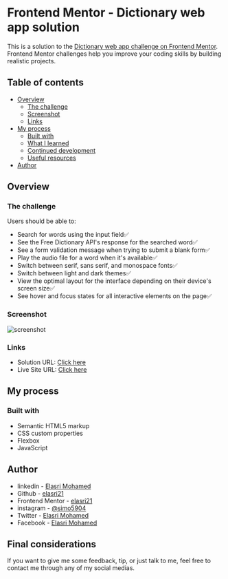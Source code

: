 # Frontend Mentor - Dictionary web app solution

This is a solution to the [Dictionary web app challenge on Frontend Mentor](https://www.frontendmentor.io/challenges/dictionary-web-app-h5wwnyuKFL). Frontend Mentor challenges help you improve your coding skills by building realistic projects.

## Table of contents

- [Overview](#overview)
  - [The challenge](#the-challenge)
  - [Screenshot](#screenshot)
  - [Links](#links)
- [My process](#my-process)
  - [Built with](#built-with)
  - [What I learned](#what-i-learned)
  - [Continued development](#continued-development)
  - [Useful resources](#useful-resources)
- [Author](#author)

## Overview

### The challenge

Users should be able to:

- Search for words using the input field✅
- See the Free Dictionary API's response for the searched word✅
- See a form validation message when trying to submit a blank form✅
- Play the audio file for a word when it's available✅
- Switch between serif, sans serif, and monospace fonts✅
- Switch between light and dark themes✅
- View the optimal layout for the interface depending on their device's screen size✅
- See hover and focus states for all interactive elements on the page✅

### Screenshot

![screenshot](./screenshot.png)

### Links

- Solution URL: [Click here](https://github.com/elasri21/dictionary_app)
- Live Site URL: [Click here](https://elasri21.github.io/dictionary_app/)

## My process

### Built with

- Semantic HTML5 markup
- CSS custom properties
- Flexbox
- JavaScript

## Author

- linkedin - [Elasri Mohamed](https://www.linkedin.com/in/mohamed-elasri-a4ab8815a/)
  <br>
- Github - [elasri21](https://github.com/elasri21)
  <br>
- Frontend Mentor - [elasri21](https://www.frontendmentor.io/profile/elasri21)
  <br>
- instagram - [@simo5904](https://www.instagram.com/simo5904/)
- Twitter - [Elasri Mohamed](https://x.com/ELASRI08455745)
- Facebook - [Elasri Mohamed](https://web.facebook.com/simo.asri.378)
  <br>

## Final considerations

If you want to give me some feedback, tip, or just talk to me, feel free to contact me through any of my social medias.

<br>
